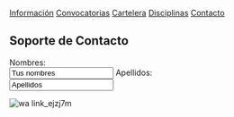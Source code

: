 [Información](Informacion.md) [Convocatorias](Convocatorias.md) [Cartelera](Cartelera.md) [Disciplinas](Disciplinas.msd) [Contacto](Contacto.md)

## Soporte de Contacto

<form>
  <label for="name">Nombres:</label><br>
  <input type="text" id=="name" name="name" value="Tus nombres"<br>
  <label for="lname">Apellidos:</label><br>
  <input type="text" id="lname" name="lname" value="Apellidos"><br>
  </from>









![wa link_ejzj7m](https://user-images.githubusercontent.com/99769832/158484600-7d83d51a-383a-4d97-a63f-24abc0ed167b.png)

